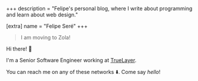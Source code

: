 +++
description = "Felipe's personal blog, where I write about programming and learn about web design."

[extra]
name = "Felipe Seré"
+++

> I am moving to Zola!

Hi there! :wave:

I'm a Senior Software Engineer working at [TrueLayer](https://truelayer.com/).

You can reach me on any of these networks :arrow_down:. 
Come say _hello_!

